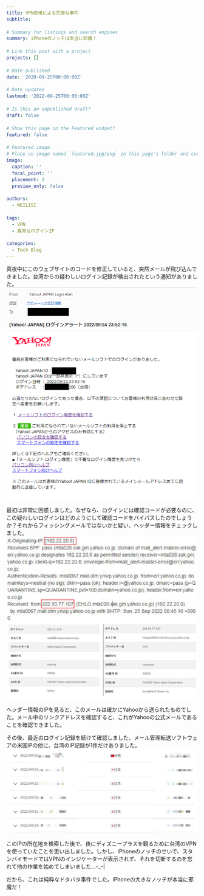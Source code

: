 ```yaml
---
title: VPN使用による荒唐な事件
subtitle: 

# Summary for listings and search engines
summary: iPhoneのノッチは本当に邪魔！

# Link this post with a project
projects: []

# Date published
date: '2020-09-25T00:00:00Z'

# Date updated
lastmod: '2022-09-25T00:00:00Z'

# Is this an unpublished draft?
draft: false

# Show this page in the Featured widget?
featured: false

# Featured image
# Place an image named `featured.jpg/png` in this page's folder and customize its options here.
image:
  caption: ''
  focal_point: ''
  placement: 2
  preview_only: false

authors:
  - WEILISI

tags:
  - VPN
  - 異常なログインIP

categories:
  - Tech Blog
---
```

真夜中にこのウェブサイトのコードを修正していると、突然メールが飛び込んできました。台湾からの疑わしいログイン記録が検出されたという通知がありました。
![メール内容](mailtext.png)

最初は非常に困惑しました。なぜなら、ログインには確認コードが必要なのに、この疑わしいログインはどのようにして確認コードをバイパスしたのでしょうか？それからフィッシングメールではないかと疑い、ヘッダー情報をチェックしました。
![ヘッダー情報](headerip.JPG)

ヘッダー情報のIPを見ると、このメールは確かにYahooから送られたものでした。メール中のリンクアドレスを確認すると、これがYahooの公式メールであることを確認できました。

その後、最近のログイン記録を続けて確認しました。メール管理転送ソフトウェアの米国IPの他に、台湾のIP記録が1件だけありました。
![ログイン記録](login_history.JPG)

このIPの所在地を検索した後で、夜にディズニープラスを観るために台湾のVPNを使っていたことを思い出しました。しかし、iPhoneのノッチのせいで、スタンバイモードではVPNのインジケーターが表示されず、それを切断するのを忘れて他の作業を始めてしまいました...-_-|

だから、これは純粋なドタバタ事件でした。iPhoneの大きなノッチが本当に邪魔だ！
